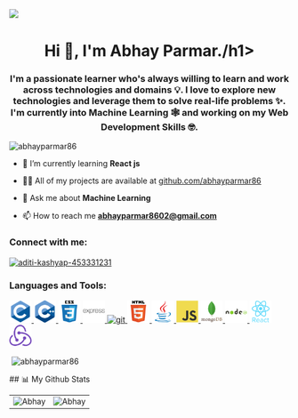 <img src="https://camo.githubusercontent.com/48ec00ed4c84e771db4a1db90b56352923a8d644452a32b434d68e97006c9337/68747470733a2f2f63686b736b696c6c732e636f6d2f77702d636f6e74656e742f75706c6f6164732f323032302f30342f504e432d416e696d617465642d42616e6e6572732e676966">
<h1 align="center">Hi 👋, I'm Abhay Parmar./h1>
<h3 align="center">I'm a passionate learner who's always willing to learn and work across technologies and domains 💡. I love to explore new technologies and leverage them to solve real-life problems ✨. I'm currently into Machine Learning 🕸️ and working on my Web Development Skills 🤓.
</h3>

<p align="left"> <img src="https://komarev.com/ghpvc/?username=abhayparmar86&label=Profile%20views&color=0e75b6&style=flat" alt="abhayparmar86" /> </p>

- 🌱 I’m currently learning **React js**

- 👨‍💻 All of my projects are available at [github.com/abhayparmar86](https://github.com/abhayparmar86?tab=repositories)

- 💬 Ask me about **Machine Learning**

- 📫 How to reach me **abhayparmar8602@gmail.com**

<h3 align="left">Connect with me:</h3>
<p align="left">
<a href="https://linkedin.com/in/abhay-parmar-profile" target="blank"><img align="center" src="https://raw.githubusercontent.com/rahuldkjain/github-profile-readme-generator/master/src/images/icons/Social/linked-in-alt.svg" alt="aditi-kashyap-453331231" height="30" width="40" /></a>
</p>

<h3 align="left">Languages and Tools:</h3>
<p align="left"> <a href="https://www.cprogramming.com/" target="_blank" rel="noreferrer"> <img src="https://raw.githubusercontent.com/devicons/devicon/master/icons/c/c-original.svg" alt="c" width="40" height="40"/> </a> <a href="https://www.w3schools.com/cpp/" target="_blank" rel="noreferrer"> <img src="https://raw.githubusercontent.com/devicons/devicon/master/icons/cplusplus/cplusplus-original.svg" alt="cplusplus" width="40" height="40"/> </a> <a href="https://www.w3schools.com/css/" target="_blank" rel="noreferrer"> <img src="https://raw.githubusercontent.com/devicons/devicon/master/icons/css3/css3-original-wordmark.svg" alt="css3" width="40" height="40"/> </a> <a href="https://expressjs.com" target="_blank" rel="noreferrer"> <img src="https://raw.githubusercontent.com/devicons/devicon/master/icons/express/express-original-wordmark.svg" alt="express" width="40" height="40"/> </a> <a href="https://git-scm.com/" target="_blank" rel="noreferrer"> <img src="https://www.vectorlogo.zone/logos/git-scm/git-scm-icon.svg" alt="git" width="40" height="40"/> </a> <a href="https://www.w3.org/html/" target="_blank" rel="noreferrer"> <img src="https://raw.githubusercontent.com/devicons/devicon/master/icons/html5/html5-original-wordmark.svg" alt="html5" width="40" height="40"/> </a> <a href="https://www.java.com" target="_blank" rel="noreferrer"> <img src="https://raw.githubusercontent.com/devicons/devicon/master/icons/java/java-original.svg" alt="java" width="40" height="40"/> </a> <a href="https://developer.mozilla.org/en-US/docs/Web/JavaScript" target="_blank" rel="noreferrer"> <img src="https://raw.githubusercontent.com/devicons/devicon/master/icons/javascript/javascript-original.svg" alt="javascript" width="40" height="40"/> </a> <a href="https://www.mongodb.com/" target="_blank" rel="noreferrer"> <img src="https://raw.githubusercontent.com/devicons/devicon/master/icons/mongodb/mongodb-original-wordmark.svg" alt="mongodb" width="40" height="40"/> </a> <a href="https://nodejs.org" target="_blank" rel="noreferrer"> <img src="https://raw.githubusercontent.com/devicons/devicon/master/icons/nodejs/nodejs-original-wordmark.svg" alt="nodejs" width="40" height="40"/> </a> <a href="https://reactjs.org/" target="_blank" rel="noreferrer"> <img src="https://raw.githubusercontent.com/devicons/devicon/master/icons/react/react-original-wordmark.svg" alt="react" width="40" height="40"/> </a> <a href="https://redux.js.org" target="_blank" rel="noreferrer"> <img src="https://raw.githubusercontent.com/devicons/devicon/master/icons/redux/redux-original.svg" alt="redux" width="40" height="40"/> </a> </p>

<p>&nbsp;<img align="center" src="https://github-readme-stats.vercel.app/api?username=abhayparmar86&show_icons=true&locale=en" alt="abhayparmar86" /></p>
## 📊 My Github Stats

<table>
  <tr>
    <td><img src="https://github-readme-stats.vercel.app/api?username=abhayparmar86&show_icons=true&locale=en&theme=radical&hide_border=true" alt="Abhay" /></td>
    <td><img src="https://github-readme-stats.vercel.app/api/top-langs?username=abhayparmar86&show_icons=true&locale=en&layout=compact&theme=radical&hide_border=true" alt="Abhay" /></td
  </tr>
</table>

<br>
